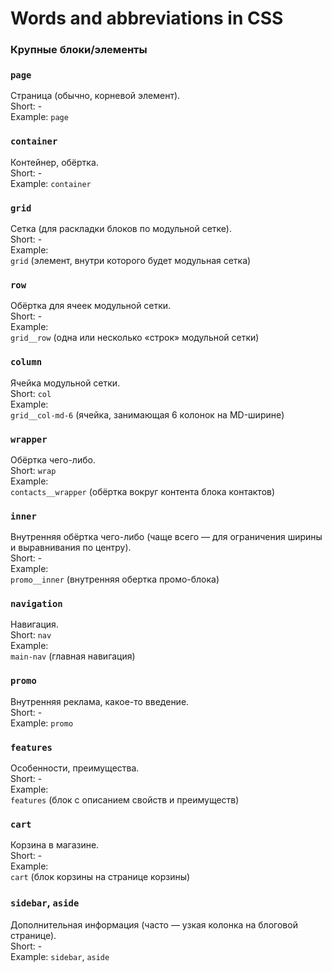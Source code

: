 # Words and abbreviations in CSS

### Крупные блоки/элементы

### `page` 
Cтраница (обычно, корневой элемент). <br>
Short: - <br>
Example: `page` 

### `container` 
Контейнер, обёртка. <br>
Short: - <br>
Example: `container` 

### `grid` 
Сетка (для раскладки блоков по модульной сетке). <br>
Short: - <br>
Example: <br>
`grid` (элемент, внутри которого будет модульная сетка)

### `row` 
Обёртка для ячеек модульной сетки. <br>
Short: - <br>
Example: <br>
`grid__row` (одна или несколько «строк» модульной сетки) 

### `column` 
Ячейка модульной сетки. <br>
Short: `col`  <br>
Example: <br>
`grid__col-md-6` (ячейка, занимающая 6 колонок на MD-ширине)

### `wrapper` 
Обёртка чего-либо. <br>
Short: `wrap`  <br>
Example: <br>
`contacts__wrapper` (обёртка вокруг контента блока контактов)

### `inner` 
Внутренняя обёртка чего-либо (чаще всего — для ограничения ширины и выравнивания по центру). <br>
Short: - <br>
Example: <br>
`promo__inner` (внутренняя обертка промо-блока)

### `navigation` 
Навигация. <br>
Short: `nav`  <br>
Example: <br>
`main-nav` (главная навигация)

### `promo` 
Внутренняя реклама, какое-то введение. <br>
Short: - <br>
Example: `promo` <br>

### `features` 
Особенности, преимущества. <br>
Short: - <br>
Example: <br>
`features` (блок с описанием свойств и преимуществ)

### `cart` 
Корзина в магазине. <br>
Short: - <br>
Example: <br>
`cart` (блок корзины на странице корзины)

### `sidebar`, `aside` 
Дополнительная информация (часто — узкая колонка на блоговой странице). <br>
Short: - <br>
Example: `sidebar`, `aside`  <br>

